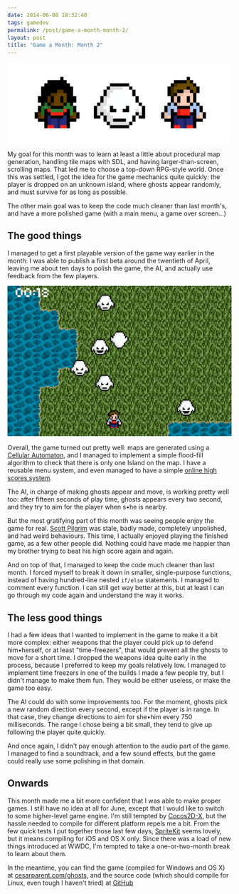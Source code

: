 ```yaml
---
date: 2014-06-08 18:32:40
tags: gamedev
permalink: /post/game-a-month-month-2/
layout: post
title: "Game a Month: Month 2"
---
```


![Ghosts characters][1]

My goal for this month was to learn at least a little about procedural map generation, handling tile maps with SDL, and having larger-than-screen, scrolling maps. That led me to choose a top-down RPG-style world. Once this was settled, I got the idea for the game mechanics quite quickly: the player is dropped on an unknown island, where ghosts appear randomly, and must survive for as long as possible.

<!--more-->

The other main goal was to keep the code much cleaner than last month's, and have a more polished game (with a main menu, a game over screen…)

## The good things

I managed to get a first playable version of the game way earlier in the month: I was able to publish a first beta around the twentieth of April, leaving me about ten days to polish the game, the AI, and actually use feedback from the few players.

![Ghosts beta 9 screenshot][2]

Overall, the game turned out pretty well: maps are generated using a [Cellular Automaton][3], and I managed to implement a simple flood-fill algorithm to check that there is only one Island on the map. I have a reusable menu system, and even managed to have a simple [online high scores system][4].

The AI, in charge of making ghosts appear and move, is working pretty well too: after fifteen seconds of play time, ghosts appears every two second, and they try to aim for the player when s•he is nearby.

But the most gratifying part of this month was seeing people enjoy the game for real. [Scott Pilgrim][5] was stale, badly made, completely unpolished, and had weird behaviours. This time, I actually enjoyed playing the finished game, as a few other people did. Nothing could have made me happier than my brother trying to beat his high score again and again.

And on top of that, I managed to keep the code much cleaner than last month. I forced myself to break it down in smaller, single-purpose functions, instead of having hundred-line nested `if/else` statements. I managed to comment every function. I can still get way better at this, but at least I can go through my code again and understand the way it works.

## The less good things

I had a few ideas that I wanted to implement in the game to make it a bit more complex: either weapons that the player could pick up to defend him•herself, or at least "time-freezers", that would prevent all the ghosts to move for a short time. I dropped the weapons idea quite early in the process, because I preferred to keep my goals relatively low. I managed to implement time freezers in one of the builds I made a few people try, but I didn't manage to make them fun. They would be either useless, or make the game too easy.

The AI could do with some improvements too. For the moment, ghosts pick a new random direction every second, except if the player is in range. In that case, they change directions to aim for she•him every 750 milliseconds. The range I chose being a bit small, they tend to give up following the player quite quickly.

And once again, I didn't pay enough attention to the audio part of the game. I managed to find a soundtrack, and a few sound effects, but the game could really use some polishing in that domain.

## Onwards

This month made me a bit more confident that I was able to make proper games. I still have no idea at all for June, except that I would like to switch to some higher-level game engine. I'm still tempted by [Cocos2D-X][6], but the hassle needed to compile for different platform repels me a bit. From the few quick tests I put together those last few days, [SpriteKit][7] seems lovely, but it means compiling for iOS and OS X only. Since there was a load of new things introduced at WWDC, I'm tempted to take a one-or-two-month break to learn about them.

In the meantime, you can find the game (compiled for Windows and OS X) at [cesarparent.com/ghosts][8], and the source code (which should compile for Linux, even tough I haven't tried) at [GitHub][9]


[1]: /static/media/2014/06/cesar-1402247541886-raw.png
[2]: /static/media/2014/06/cesar-1402247864579-raw.png
[3]: http://gamedevelopment.tutsplus.com/tutorials/generate-random-cave-levels-using-cellular-automata--gamedev-9664
[4]: http://cesarparent.com/ghosts/
[5]: http://cesarparent.com/2014/05/game-a-month-month-1/
[6]: http://www.cocos2d-x.org
[7]: https://developer.apple.com/library/ios/documentation/GraphicsAnimation/Conceptual/SpriteKit_PG/Introduction/Introduction.html
[8]: http://cesarparent.com/ghosts/
[9]: https://github.com/amyinorbit/gam2-ghosts
